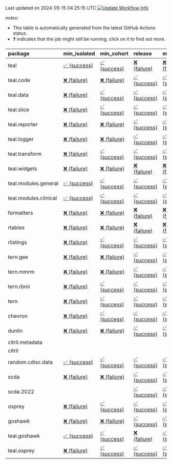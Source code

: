 Last updated on 2024-05-15 04:25:15 UTC [![Update Workflow
Info](https://github.com/averissimo/verdepcheck-status/actions/workflows/update.yaml/badge.svg)](https://github.com/averissimo/verdepcheck-status/actions/workflows/update.yaml)

*notes:*

-   This table is automatically generated from the latest GitHub Actions
    status.
-   ❓ indicates that the job might still be running, click on it to
    find out more.

<table>
<colgroup>
<col style="width: 4%" />
<col style="width: 23%" />
<col style="width: 23%" />
<col style="width: 23%" />
<col style="width: 23%" />
</colgroup>
<thead>
<tr class="header">
<th style="text-align: left;">package</th>
<th style="text-align: left;">min_isolated</th>
<th style="text-align: left;">min_cohort</th>
<th style="text-align: left;">release</th>
<th style="text-align: left;">max</th>
</tr>
</thead>
<tbody>
<tr class="odd">
<td style="text-align: left;">teal</td>
<td
style="text-align: left;"><a href="https://github.com/insightsengineering/teal/actions/runs/9048618759/job/24861847837">✅
(success)</a></td>
<td
style="text-align: left;"><a href="https://github.com/insightsengineering/teal/actions/runs/9048618759/job/24861847904">✅
(success)</a></td>
<td
style="text-align: left;"><a href="https://github.com/insightsengineering/teal/actions/runs/9048618759/job/24861847966">❌
(failure)</a></td>
<td
style="text-align: left;"><a href="https://github.com/insightsengineering/teal/actions/runs/9048618759/job/24861847744">❌
(failure)</a></td>
</tr>
<tr class="even">
<td style="text-align: left;">teal.code</td>
<td
style="text-align: left;"><a href="https://github.com/insightsengineering/teal.code/actions/runs/9048618904/job/24861848173">❌
(failure)</a></td>
<td
style="text-align: left;"><a href="https://github.com/insightsengineering/teal.code/actions/runs/9048618904/job/24861848104">❌
(failure)</a></td>
<td
style="text-align: left;"><a href="https://github.com/insightsengineering/teal.code/actions/runs/9048618904/job/24861847991">✅
(success)</a></td>
<td
style="text-align: left;"><a href="https://github.com/insightsengineering/teal.code/actions/runs/9048618904/job/24861848239">✅
(success)</a></td>
</tr>
<tr class="odd">
<td style="text-align: left;">teal.data</td>
<td
style="text-align: left;"><a href="https://github.com/insightsengineering/teal.data/actions/runs/9048620696/job/24861851885">❌
(failure)</a></td>
<td
style="text-align: left;"><a href="https://github.com/insightsengineering/teal.data/actions/runs/9048620696/job/24861851787">✅
(success)</a></td>
<td
style="text-align: left;"><a href="https://github.com/insightsengineering/teal.data/actions/runs/9048620696/job/24861851959">✅
(success)</a></td>
<td
style="text-align: left;"><a href="https://github.com/insightsengineering/teal.data/actions/runs/9048620696/job/24861851678">✅
(success)</a></td>
</tr>
<tr class="even">
<td style="text-align: left;">teal.slice</td>
<td
style="text-align: left;"><a href="https://github.com/insightsengineering/teal.slice/actions/runs/9048625589/job/24861861499">❌
(failure)</a></td>
<td
style="text-align: left;"><a href="https://github.com/insightsengineering/teal.slice/actions/runs/9048625589/job/24861861299">✅
(success)</a></td>
<td
style="text-align: left;"><a href="https://github.com/insightsengineering/teal.slice/actions/runs/9048625589/job/24861861594">✅
(success)</a></td>
<td
style="text-align: left;"><a href="https://github.com/insightsengineering/teal.slice/actions/runs/9048625589/job/24861861402">✅
(success)</a></td>
</tr>
<tr class="odd">
<td style="text-align: left;">teal.reporter</td>
<td
style="text-align: left;"><a href="https://github.com/insightsengineering/teal.reporter/actions/runs/9048623116/job/24861856618">❌
(failure)</a></td>
<td
style="text-align: left;"><a href="https://github.com/insightsengineering/teal.reporter/actions/runs/9048623116/job/24861856522">❌
(failure)</a></td>
<td
style="text-align: left;"><a href="https://github.com/insightsengineering/teal.reporter/actions/runs/9048623116/job/24861856702">✅
(success)</a></td>
<td
style="text-align: left;"><a href="https://github.com/insightsengineering/teal.reporter/actions/runs/9048623116/job/24861856379">✅
(success)</a></td>
</tr>
<tr class="even">
<td style="text-align: left;">teal.logger</td>
<td
style="text-align: left;"><a href="https://github.com/insightsengineering/teal.logger/actions/runs/9048619815/job/24861849944">❌
(failure)</a></td>
<td
style="text-align: left;"><a href="https://github.com/insightsengineering/teal.logger/actions/runs/9048619815/job/24861849914">❌
(failure)</a></td>
<td
style="text-align: left;"><a href="https://github.com/insightsengineering/teal.logger/actions/runs/9048619815/job/24861850008">✅
(success)</a></td>
<td
style="text-align: left;"><a href="https://github.com/insightsengineering/teal.logger/actions/runs/9048619815/job/24861849872">✅
(success)</a></td>
</tr>
<tr class="odd">
<td style="text-align: left;">teal.transform</td>
<td
style="text-align: left;"><a href="https://github.com/insightsengineering/teal.transform/actions/runs/9048624419/job/24861858735">❌
(failure)</a></td>
<td
style="text-align: left;"><a href="https://github.com/insightsengineering/teal.transform/actions/runs/9048624419/job/24861858651">✅
(success)</a></td>
<td
style="text-align: left;"><a href="https://github.com/insightsengineering/teal.transform/actions/runs/9048624419/job/24861858772">✅
(success)</a></td>
<td
style="text-align: left;"><a href="https://github.com/insightsengineering/teal.transform/actions/runs/9048624419/job/24861858696">✅
(success)</a></td>
</tr>
<tr class="even">
<td style="text-align: left;">teal.widgets</td>
<td
style="text-align: left;"><a href="https://github.com/insightsengineering/teal.widgets/actions/runs/9048635304/job/24861879864">❌
(failure)</a></td>
<td
style="text-align: left;"><a href="https://github.com/insightsengineering/teal.widgets/actions/runs/9048635304/job/24861879803">❌
(failure)</a></td>
<td
style="text-align: left;"><a href="https://github.com/insightsengineering/teal.widgets/actions/runs/9048635304/job/24861879899">❌
(failure)</a></td>
<td
style="text-align: left;"><a href="https://github.com/insightsengineering/teal.widgets/actions/runs/9048635304/job/24861879733">❌
(failure)</a></td>
</tr>
<tr class="odd">
<td style="text-align: left;">teal.modules.general</td>
<td
style="text-align: left;"><a href="https://github.com/insightsengineering/teal.modules.general/actions/runs/9048618949/job/24861848095">✅
(success)</a></td>
<td
style="text-align: left;"><a href="https://github.com/insightsengineering/teal.modules.general/actions/runs/9048618949/job/24861848170">✅
(success)</a></td>
<td
style="text-align: left;"><a href="https://github.com/insightsengineering/teal.modules.general/actions/runs/9048618949/job/24861848228">✅
(success)</a></td>
<td
style="text-align: left;"><a href="https://github.com/insightsengineering/teal.modules.general/actions/runs/9048618949/job/24861848027">✅
(success)</a></td>
</tr>
<tr class="even">
<td style="text-align: left;">teal.modules.clinical</td>
<td
style="text-align: left;"><a href="https://github.com/insightsengineering/teal.modules.clinical/actions/runs/9048630271/job/24861870650">✅
(success)</a></td>
<td
style="text-align: left;"><a href="https://github.com/insightsengineering/teal.modules.clinical/actions/runs/9048630271/job/24861870574">✅
(success)</a></td>
<td
style="text-align: left;"><a href="https://github.com/insightsengineering/teal.modules.clinical/actions/runs/9048630271/job/24861870714">✅
(success)</a></td>
<td
style="text-align: left;"><a href="https://github.com/insightsengineering/teal.modules.clinical/actions/runs/9048630271/job/24861870437">✅
(success)</a></td>
</tr>
<tr class="odd">
<td style="text-align: left;">formatters</td>
<td
style="text-align: left;"><a href="https://github.com/insightsengineering/formatters/actions/runs/9048627544/job/24861865443">❌
(failure)</a></td>
<td
style="text-align: left;"><a href="https://github.com/insightsengineering/formatters/actions/runs/9048627544/job/24861865328">❌
(failure)</a></td>
<td
style="text-align: left;"><a href="https://github.com/insightsengineering/formatters/actions/runs/9048627544/job/24861865516">❌
(failure)</a></td>
<td
style="text-align: left;"><a href="https://github.com/insightsengineering/formatters/actions/runs/9048627544/job/24861865380">❌
(failure)</a></td>
</tr>
<tr class="even">
<td style="text-align: left;">rtables</td>
<td
style="text-align: left;"><a href="https://github.com/insightsengineering/rtables/actions/runs/9048618785/job/24861847809">❌
(failure)</a></td>
<td
style="text-align: left;"><a href="https://github.com/insightsengineering/rtables/actions/runs/9048618785/job/24861847875">❌
(failure)</a></td>
<td
style="text-align: left;"><a href="https://github.com/insightsengineering/rtables/actions/runs/9048618785/job/24861848017">❌
(failure)</a></td>
<td
style="text-align: left;"><a href="https://github.com/insightsengineering/rtables/actions/runs/9048618785/job/24861847944">❌
(failure)</a></td>
</tr>
<tr class="odd">
<td style="text-align: left;">rlistings</td>
<td
style="text-align: left;"><a href="https://github.com/insightsengineering/rlistings/actions/runs/9048622341/job/24861855434">❌
(failure)</a></td>
<td
style="text-align: left;"><a href="https://github.com/insightsengineering/rlistings/actions/runs/9048622341/job/24861855388">✅
(success)</a></td>
<td
style="text-align: left;"><a href="https://github.com/insightsengineering/rlistings/actions/runs/9048622341/job/24861858026">✅
(success)</a></td>
<td
style="text-align: left;"><a href="https://github.com/insightsengineering/rlistings/actions/runs/9048622341/job/24861858078">✅
(success)</a></td>
</tr>
<tr class="even">
<td style="text-align: left;">tern.gee</td>
<td
style="text-align: left;"><a href="https://github.com/insightsengineering/tern.gee/actions/runs/9048628400/job/24861866638">❌
(failure)</a></td>
<td
style="text-align: left;"><a href="https://github.com/insightsengineering/tern.gee/actions/runs/9048628400/job/24861866736">❌
(failure)</a></td>
<td
style="text-align: left;"><a href="https://github.com/insightsengineering/tern.gee/actions/runs/9048628400/job/24861866695">✅
(success)</a></td>
<td
style="text-align: left;"><a href="https://github.com/insightsengineering/tern.gee/actions/runs/9048628400/job/24861866583">✅
(success)</a></td>
</tr>
<tr class="odd">
<td style="text-align: left;">tern.mmrm</td>
<td
style="text-align: left;"><a href="https://github.com/insightsengineering/tern.mmrm/actions/runs/9048635150/job/24861879623">❌
(failure)</a></td>
<td
style="text-align: left;"><a href="https://github.com/insightsengineering/tern.mmrm/actions/runs/9048635150/job/24861879494">❌
(failure)</a></td>
<td
style="text-align: left;"><a href="https://github.com/insightsengineering/tern.mmrm/actions/runs/9048635150/job/24861879676">✅
(success)</a></td>
<td
style="text-align: left;"><a href="https://github.com/insightsengineering/tern.mmrm/actions/runs/9048635150/job/24861879561">✅
(success)</a></td>
</tr>
<tr class="even">
<td style="text-align: left;">tern.rbmi</td>
<td
style="text-align: left;"><a href="https://github.com/insightsengineering/tern.rbmi/actions/runs/9048627546/job/24861865499">❌
(failure)</a></td>
<td
style="text-align: left;"><a href="https://github.com/insightsengineering/tern.rbmi/actions/runs/9048627546/job/24861865355">✅
(success)</a></td>
<td
style="text-align: left;"><a href="https://github.com/insightsengineering/tern.rbmi/actions/runs/9048627546/job/24861865430">✅
(success)</a></td>
<td
style="text-align: left;"><a href="https://github.com/insightsengineering/tern.rbmi/actions/runs/9048627546/job/24861865290">✅
(success)</a></td>
</tr>
<tr class="odd">
<td style="text-align: left;">tern</td>
<td
style="text-align: left;"><a href="https://github.com/insightsengineering/tern/actions/runs/9048623012/job/24861856281">❌
(failure)</a></td>
<td
style="text-align: left;"><a href="https://github.com/insightsengineering/tern/actions/runs/9048623012/job/24861856492">✅
(success)</a></td>
<td
style="text-align: left;"><a href="https://github.com/insightsengineering/tern/actions/runs/9048623012/job/24861856597">✅
(success)</a></td>
<td
style="text-align: left;"><a href="https://github.com/insightsengineering/tern/actions/runs/9048623012/job/24861856384">✅
(success)</a></td>
</tr>
<tr class="even">
<td style="text-align: left;">chevron</td>
<td
style="text-align: left;"><a href="https://github.com/insightsengineering/chevron/actions/runs/9048635561/job/24861880241">❌
(failure)</a></td>
<td
style="text-align: left;"><a href="https://github.com/insightsengineering/chevron/actions/runs/9048635561/job/24861880091">✅
(success)</a></td>
<td
style="text-align: left;"><a href="https://github.com/insightsengineering/chevron/actions/runs/9048635561/job/24861880188">✅
(success)</a></td>
<td
style="text-align: left;"><a href="https://github.com/insightsengineering/chevron/actions/runs/9048635561/job/24861880137">✅
(success)</a></td>
</tr>
<tr class="odd">
<td style="text-align: left;">dunlin</td>
<td
style="text-align: left;"><a href="https://github.com/insightsengineering/dunlin/actions/runs/9048621835/job/24861853637">❌
(failure)</a></td>
<td
style="text-align: left;"><a href="https://github.com/insightsengineering/dunlin/actions/runs/9048621835/job/24861853546">❌
(failure)</a></td>
<td
style="text-align: left;"><a href="https://github.com/insightsengineering/dunlin/actions/runs/9048621835/job/24861853587">✅
(success)</a></td>
<td
style="text-align: left;"><a href="https://github.com/insightsengineering/dunlin/actions/runs/9048621835/job/24861853696">✅
(success)</a></td>
</tr>
<tr class="even">
<td style="text-align: left;">citril.metadata</td>
<td style="text-align: left;"></td>
<td style="text-align: left;"></td>
<td style="text-align: left;"></td>
<td style="text-align: left;"></td>
</tr>
<tr class="odd">
<td style="text-align: left;">citril</td>
<td style="text-align: left;"></td>
<td style="text-align: left;"></td>
<td style="text-align: left;"></td>
<td style="text-align: left;"></td>
</tr>
<tr class="even">
<td style="text-align: left;">random.cdisc.data</td>
<td
style="text-align: left;"><a href="https://github.com/insightsengineering/random.cdisc.data/actions/runs/6918179803/job/18820148722">✅
(success)</a></td>
<td
style="text-align: left;"><a href="https://github.com/insightsengineering/random.cdisc.data/actions/runs/6918179803/job/18820148682">✅
(success)</a></td>
<td
style="text-align: left;"><a href="https://github.com/insightsengineering/random.cdisc.data/actions/runs/6918179803/job/18820148802">✅
(success)</a></td>
<td
style="text-align: left;"><a href="https://github.com/insightsengineering/random.cdisc.data/actions/runs/6918179803/job/18820148771">✅
(success)</a></td>
</tr>
<tr class="odd">
<td style="text-align: left;">scda</td>
<td
style="text-align: left;"><a href="https://github.com/insightsengineering/scda/actions/runs/9048622651/job/24861855873">❌
(failure)</a></td>
<td
style="text-align: left;"><a href="https://github.com/insightsengineering/scda/actions/runs/9048622651/job/24861855764">❌
(failure)</a></td>
<td
style="text-align: left;"><a href="https://github.com/insightsengineering/scda/actions/runs/9048622651/job/24861855922">✅
(success)</a></td>
<td
style="text-align: left;"><a href="https://github.com/insightsengineering/scda/actions/runs/9048622651/job/24861855825">✅
(success)</a></td>
</tr>
<tr class="even">
<td style="text-align: left;">scda.2022</td>
<td style="text-align: left;"></td>
<td style="text-align: left;"></td>
<td
style="text-align: left;"><a href="https://github.com/insightsengineering/scda.2022/actions/runs/9048627181/job/24861864582">✅
(success)</a></td>
<td
style="text-align: left;"><a href="https://github.com/insightsengineering/scda.2022/actions/runs/9048627181/job/24861864615">✅
(success)</a></td>
</tr>
<tr class="odd">
<td style="text-align: left;">osprey</td>
<td
style="text-align: left;"><a href="https://github.com/insightsengineering/osprey/actions/runs/9048632771/job/24861875256">❌
(failure)</a></td>
<td
style="text-align: left;"><a href="https://github.com/insightsengineering/osprey/actions/runs/9048632771/job/24861875145">✅
(success)</a></td>
<td
style="text-align: left;"><a href="https://github.com/insightsengineering/osprey/actions/runs/9048632771/job/24861875206">✅
(success)</a></td>
<td
style="text-align: left;"><a href="https://github.com/insightsengineering/osprey/actions/runs/9048632771/job/24861875079">✅
(success)</a></td>
</tr>
<tr class="even">
<td style="text-align: left;">goshawk</td>
<td
style="text-align: left;"><a href="https://github.com/insightsengineering/goshawk/actions/runs/9048627555/job/24861865558">❌
(failure)</a></td>
<td
style="text-align: left;"><a href="https://github.com/insightsengineering/goshawk/actions/runs/9048627555/job/24861865400">❌
(failure)</a></td>
<td
style="text-align: left;"><a href="https://github.com/insightsengineering/goshawk/actions/runs/9048627555/job/24861865654">✅
(success)</a></td>
<td
style="text-align: left;"><a href="https://github.com/insightsengineering/goshawk/actions/runs/9048627555/job/24861865471">✅
(success)</a></td>
</tr>
<tr class="odd">
<td style="text-align: left;">teal.goshawk</td>
<td
style="text-align: left;"><a href="https://github.com/insightsengineering/teal.goshawk/actions/runs/9048625567/job/24861861480">✅
(success)</a></td>
<td
style="text-align: left;"><a href="https://github.com/insightsengineering/teal.goshawk/actions/runs/9048625567/job/24861861357">✅
(success)</a></td>
<td
style="text-align: left;"><a href="https://github.com/insightsengineering/teal.goshawk/actions/runs/9048625567/job/24861861567">❌
(failure)</a></td>
<td
style="text-align: left;"><a href="https://github.com/insightsengineering/teal.goshawk/actions/runs/9048625567/job/24861861257">✅
(success)</a></td>
</tr>
<tr class="even">
<td style="text-align: left;">teal.osprey</td>
<td
style="text-align: left;"><a href="https://github.com/insightsengineering/teal.osprey/actions/runs/9048631189/job/24861871951">❌
(failure)</a></td>
<td
style="text-align: left;"><a href="https://github.com/insightsengineering/teal.osprey/actions/runs/9048631189/job/24861871708">✅
(success)</a></td>
<td
style="text-align: left;"><a href="https://github.com/insightsengineering/teal.osprey/actions/runs/9048631189/job/24861871854">✅
(success)</a></td>
<td
style="text-align: left;"><a href="https://github.com/insightsengineering/teal.osprey/actions/runs/9048631189/job/24861871776">✅
(success)</a></td>
</tr>
</tbody>
</table>
